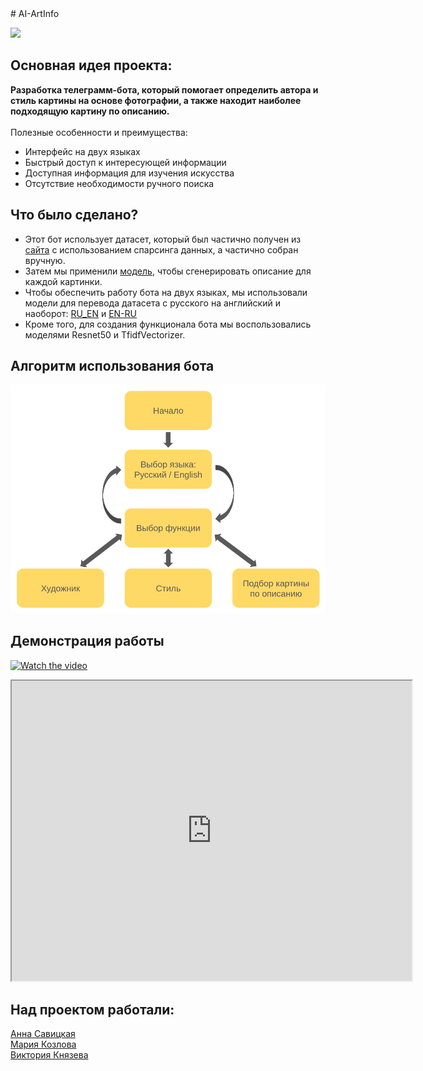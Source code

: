 <!DOCTYPE html>
<html>
<body>
# AI-ArtInfo

![](https://i.gifer.com/origin/78/78013ac9f22c3c8f5713d28fa31c6211.gif)

## Основная идея проекта:<br>
**Разработка телеграмм-бота, который помогает определить автора и стиль картины на основе фотографии, а также находит наиболее подходящую картину по описанию.** <br>
<br>
Полезные особенности и преимущества:<br>
- Интерфейс на двух языках<br>
- Быстрый доступ к интересующей информации<br>
- Доступная информация для изучения искусства<br>
- Отсутствие необходимости ручного поиска<br>

## Что было сделано?<br>
- Этот бот использует датасет, который был частично получен из [сайта](https://allpainters.ru/) с использованием спарсинга данных, а частично собран вручную.<br>
- Затем мы применили [модель](https://huggingface.co/Salesforce/blip-image-captioning-large), чтобы сгенерировать описание для каждой картинки.<br>
- Чтобы обеспечить работу бота на двух языках, мы использовали модели для перевода датасета с русского на английский и наоборот: [RU_EN](https://huggingface.co/Helsinki-NLP/opus-mt-ru-en) и [EN-RU](https://huggingface.co/Helsinki-NLP/opus-mt-ru-en)<br>
- Кроме того, для создания функционала бота мы воспользовались моделями Resnet50 и TfidfVectorizer.<br>

## Алгоритм использования бота<br>
![](img/shema.png)

## Демонстрация работы<br>
[![Watch the video](https://i.stack.imgur.com/Vp2cE.png)](https://drive.google.com/file/d/1HrpdTcqWAAC-U3Kurz7LRXzwVFvy5ZeH/preview)
<iframe src="https://drive.google.com/file/d/1HrpdTcqWAAC-U3Kurz7LRXzwVFvy5ZeH/preview" width="640" height="480" allow="autoplay"></iframe>


## Над проектом работали:<br>
[Анна Савицкая](https://github.com/SaviAnn)<br>
[Мария Козлова](https://github.com/MARI-posa)<br>
[Виктория Князева](https://github.com/vvv-knyazeva)<br>


</body>
</html>

